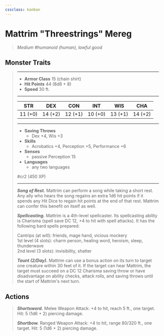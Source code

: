 ```yaml
---
cssclass: kanban
---
```


# Mattrim "Threestrings" Mereg
>*Medium #humanoid (human), lawful good*
## Monster Traits
>___
>- **Armor Class** 15 (chain shirt)
>- **Hit Points** 44 (8d8 + 8)
>- **Speed** 30 ft.
>___
>|STR|DEX|CON|INT|WIS|CHA|
>|:---:|:---:|:---:|:---:|:---:|:---:|
>|11 (+0)|14 (+2)|12 (+1)|10 (+0)|13 (+1)|14 (+2)|
>___
>- **Saving Throws**
>	 - Dex +4, Wis +3
>- **Skills**
>	 - Acrobatics +4, Perception +5, Performance +6
>- **Senses**
>	 - passive Perception 15
>- **Languages**
>	 - any two languages
>
> #cr2 (450 XP)
>___
>***Song of Rest.*** Mattrim can perform a song while taking a short rest. Any ally who hears the song regains an extra 1d6 hit points if it spends any Hit Dice to regain hit points at the end of that rest. Mattrim can confer this benefit on itself as well.  
>
>***Spellcasting.*** Mattrim is a 4th-level spellcaster. Its spellcasting ability is Charisma (spell save DC 12, +4 to hit with spell attacks). It has the following bard spells prepared:  
>
>Cantrips (at will): friends, mage hand, vicious mockery  
>1st level (4 slots): charm person, healing word, heroism, sleep, thunderwave  
>2nd level (3 slots): invisibility, shatter  
>
>
>***Taunt (2/Day).*** Mattrim can use a bonus action on its turn to target one creature within 30 feet of it. If the target can hear Mattrim, the target must succeed on a DC 12 Charisma saving throw or have disadvantage on ability checks, attack rolls, and saving throws until the start of Mattrim's next turn.  
>
## Actions
>***Shortsword.*** Melee Weapon Attack: +4 to hit, reach 5 ft., one target. Hit: 5 (1d6 + 2) piercing damage.  
>
>***Shortbow.*** Ranged Weapon Attack: +4 to hit, range 80/320 ft., one target. Hit: 5 (1d6 + 2) piercing damage.